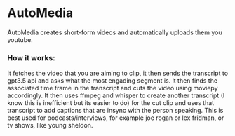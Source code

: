 # AutoMedia

AutoMedia creates short-form videos and automatically uploads them you youtube. 

### How it works:
It fetches the video that you are aiming to clip, it then sends the transcript to gpt3.5 api and asks what the most engading segment is. it then finds the associated time frame in the transcript and cuts the video using moviepy accordingly. It then uses ffmpeg and whisper to create another transcript (I know this is inefficient but its easier to do) for the cut clip and uses that transcript to add captions that are insync with the person speaking. This is best used for podcasts/interviews, for example joe rogan or lex fridman, or tv shows, like young sheldon.

